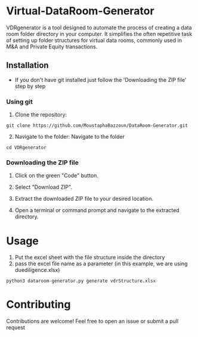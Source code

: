 # Virtual-DataRoom-Generator
VDRgenerator is a tool designed to automate the process of creating a data room folder directory in your computer. It simplifies the often repetitive task of setting up folder structures for virtual data rooms, commonly used in M&A and Private Equity transactions.

## Installation
- If you don't have git installed just follow the 'Downloading the ZIP file' step by step
### Using git
1. Clone the repository:
```
git clone https://github.com/MoustaphaBazzoun/DataRoom-Generator.git
```

2. Navigate to the folder:
Navigate to the folder
```
cd VDRgenerator
```

### Downloading the ZIP file
1. Click on the green "Code" button.

2. Select "Download ZIP".

3. Extract the downloaded ZIP file to your desired location.

4. Open a terminal or command prompt and navigate to the extracted directory.

# Usage
1. Put the excel sheet with the file structure inside the directory 
2. pass the excel file name as a parameter (in this example, we are using duediligence.xlsx)

```
python3 dataroom-generator.py generate vdrStructure.xlsx
```

# Contributing
Contributions are welcome! Feel free to open an issue or submit a pull request